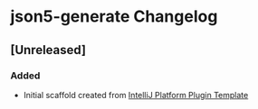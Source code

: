 <!-- Keep a Changelog guide -> https://keepachangelog.com -->

# json5-generate Changelog

## [Unreleased]
### Added
- Initial scaffold created from [IntelliJ Platform Plugin Template](https://github.com/JetBrains/intellij-platform-plugin-template)

